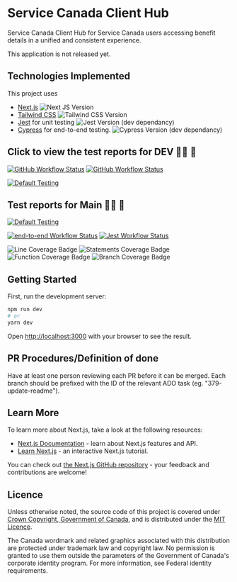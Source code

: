 # Service Canada Client Hub

Service Canada Client Hub for Service Canada users accessing benefit details in a unified and consistent experience.

This application is not released yet.

## Technologies Implemented

This project uses

- [Next.js](https://nextjs.org/) ![Next JS Version](https://img.shields.io/github/package-json/dependency-version/DTS-STN/secure-client-hub/next)
- [Tailwind CSS](https://tailwindcss.com/) ![Tailwind CSS Version](https://img.shields.io/github/package-json/dependency-version/DTS-STN/secure-client-hub/dev/tailwindcss)
- [Jest](https://jestjs.io/) for unit testing ![Jest Version (dev dependancy)](https://img.shields.io/github/package-json/dependency-version/DTS-STN/secure-client-hub/dev/jest)
- [Cypress](https://www.cypress.io/) for end-to-end testing. ![Cypress Version (dev dependancy)](https://img.shields.io/github/package-json/dependency-version/DTS-STN/secure-client-hub/dev/cypress)

## Click to view the test reports for DEV 👩‍🔬 🧪

[![GitHub Workflow Status](https://img.shields.io/github/actions/workflow/status/DTS-STN/secure-client-hub/default-tests.yml?event=push&label=E2E%20tests)](https://dts-stn.github.io/secure-client-hub/dev/e2e-test-report/)
[![GitHub Workflow Status](https://img.shields.io/github/actions/workflow/status/DTS-STN/secure-client-hub/default-tests.yml?event=push&label=Unit%20tests)](https://dts-stn.github.io/secure-client-hub/dev/unit-test-results/lcov-report/)

[![Default Testing](https://github.com/DTS-STN/secure-client-hub/actions/workflows/default-tests.yml/badge.svg?branch=dev)](https://github.com/DTS-STN/secure-client-hub/actions/workflows/default-tests.yml)

## Test reports for Main 👩‍🔬 🧪

[![Default Testing](https://github.com/DTS-STN/secure-client-hub/actions/workflows/default-tests.yml/badge.svg?branch=main)](https://github.com/DTS-STN/secure-client-hub/actions/workflows/default-tests.yml)

[![end-to-end Workflow Status](https://img.shields.io/github/actions/workflow/status/DTS-STN/secure-client-hub/default-tests.yml?branch=main&label=E2E)](https://dts-stn.github.io/secure-client-hub/main/e2e-test-report/)
[![Jest Workflow Status](https://img.shields.io/github/actions/workflow/status/DTS-STN/secure-client-hub/default-tests.yml?event=push&branch=main&label=Jest)](https://dts-stn.github.io/secure-client-hub/main/unit-test-results/lcov-report/)

![Line Coverage Badge](https://img.shields.io/badge/dynamic/json?label=Line%20Coverage&query=%24.total.lines.pct&suffix=%25&url=https%3A%2F%2Fdts-stn.github.io%2Fsecure-client-hub%2Fmain%2Funit-test-results%2Fcoverage-summary.json)
![Statements Coverage Badge](https://img.shields.io/badge/dynamic/json?label=Statement%20Coverage&query=%24.total.statements.pct&suffix=%25&url=https%3A%2F%2Fdts-stn.github.io%2Fsecure-client-hub%2Fmain%2Funit-test-results%2Fcoverage-summary.json)
![Function Coverage Badge](https://img.shields.io/badge/dynamic/json?label=Function%20Coverage&query=%24.total.functions.pct&suffix=%25&url=https%3A%2F%2Fdts-stn.github.io%2Fsecure-client-hub%2Fmain%2Funit-test-results%2Fcoverage-summary.json)
![Branch Coverage Badge](https://img.shields.io/badge/dynamic/json?label=Branch%20Coverage&query=%24.total.branches.pct&suffix=%25&url=https%3A%2F%2Fdts-stn.github.io%2Fsecure-client-hub%2Fmain%2Funit-test-results%2Fcoverage-summary.json)

## Getting Started

First, run the development server:

```bash
npm run dev
# or
yarn dev
```

Open [http://localhost:3000](http://localhost:3000) with your browser to see the result.

## PR Procedures/Definition of done

Have at least one person reviewing each PR before it can be merged.
Each branch should be prefixed with the ID of the relevant ADO task (eg. "379-update-readme").

## Learn More

To learn more about Next.js, take a look at the following resources:

- [Next.js Documentation](https://nextjs.org/docs) - learn about Next.js features and API.
- [Learn Next.js](https://nextjs.org/learn) - an interactive Next.js tutorial.

You can check out [the Next.js GitHub repository](https://github.com/vercel/next.js/) - your feedback and contributions are welcome!

## Licence

Unless otherwise noted, the source code of this project is covered under [Crown Copyright, Government of Canada](https://www.canada.ca/en/canadian-heritage/services/crown-copyright-request.html), and is distributed under the [MIT Licence](../LICENSE).

The Canada wordmark and related graphics associated with this distribution are protected under trademark law and copyright law.
No permission is granted to use them outside the parameters of the Government of Canada's corporate identity program.
For more information, see Federal identity requirements.
